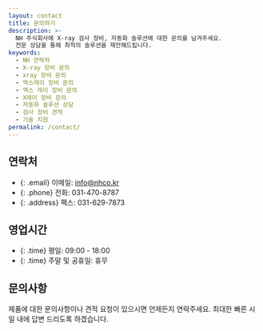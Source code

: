 ```yaml
---
layout: contact
title: 문의하기
description: >-
  NH 주식회사에 X-ray 검사 장비, 자동화 솔루션에 대한 문의를 남겨주세요. 
  전문 상담을 통해 최적의 솔루션을 제안해드립니다.
keywords:
  - NH 연락처
  - X-ray 장비 문의
  - xray 장비 문의
  - 엑스레이 장비 문의
  - 엑스 레이 장비 문의
  - X레이 장비 문의
  - 자동화 솔루션 상담
  - 검사 장비 견적
  - 기술 지원
permalink: /contact/
---
```


## 연락처
- {: .email} 이메일: info@nhco.kr
- {: .phone} 전화: 031-470-8787
- {: .address} 팩스: 031-629-7873

## 영업시간
- {: .time} 평일: 09:00 - 18:00
- {: .time} 주말 및 공휴일: 휴무

## 문의사항
제품에 대한 문의사항이나 견적 요청이 있으시면 언제든지 연락주세요.
최대한 빠른 시일 내에 답변 드리도록 하겠습니다. 